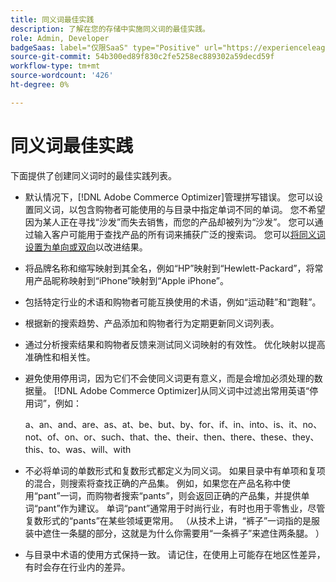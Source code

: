 ```yaml
---
title: 同义词最佳实践
description: 了解在您的存储中实施同义词的最佳实践。
role: Admin, Developer
badgeSaas: label="仅限SaaS" type="Positive" url="https://experienceleague.adobe.com/en/docs/commerce/user-guides/product-solutions" tooltip="仅适用于Adobe Commerce as a Cloud Service和Adobe Commerce Optimizer项目(Adobe管理的SaaS基础架构)。"
source-git-commit: 54b300ed89f830c2fe5258ec889302a59decd59f
workflow-type: tm+mt
source-wordcount: '426'
ht-degree: 0%

---
```


# 同义词最佳实践

下面提供了创建同义词时的最佳实践列表。

- 默认情况下，[!DNL Adobe Commerce Optimizer]管理拼写错误。 您可以设置同义词，以包含购物者可能使用的与目录中指定单词不同的单词。 您不希望因为某人正在寻找“沙发”而失去销售，而您的产品却被列为“沙发”。 您可以通过输入客户可能用于查找产品的所有词来捕获广泛的搜索词。 您可以[将同义词设置为单向或双向](add.md#step-2-define-the-synonym-by-type)以改进结果。

- 将品牌名称和缩写映射到其全名，例如“HP”映射到“Hewlett-Packard”，将常用产品昵称映射到“iPhone”映射到“Apple iPhone”。

- 包括特定行业的术语和购物者可能互换使用的术语，例如“运动鞋”和“跑鞋”。

- 根据新的搜索趋势、产品添加和购物者行为定期更新同义词列表。

- 通过分析搜索结果和购物者反馈来测试同义词映射的有效性。 优化映射以提高准确性和相关性。

- 避免使用停用词，因为它们不会使同义词更有意义，而是会增加必须处理的数据量。 [!DNL Adobe Commerce Optimizer]从同义词中过滤出常用英语“停用词”，例如：

  a、an、and、are、as、at、be、but、by、for、if、in、into、is、it、no、not、of、on、or、such、that、the、their、then、there、these、they、this、to、was、will、with

- 不必将单词的单数形式和复数形式都定义为同义词。 如果目录中有单项和复项的混合，则搜索将查找正确的产品集。 例如，如果您在产品名称中使用“pant”一词，而购物者搜索“pants”，则会返回正确的产品集，并提供单词“pant”作为建议。 单词“pant”通常用于时尚行业，有时也用于零售业，尽管复数形式的“pants”在某些领域更常用。 （从技术上讲，“裤子”一词指的是服装中遮住一条腿的部分，这就是为什么你需要用“一条裤子”来遮住两条腿。 ）

- 与目录中术语的使用方式保持一致。 请记住，在使用上可能存在地区性差异，有时会存在行业内的差异。
